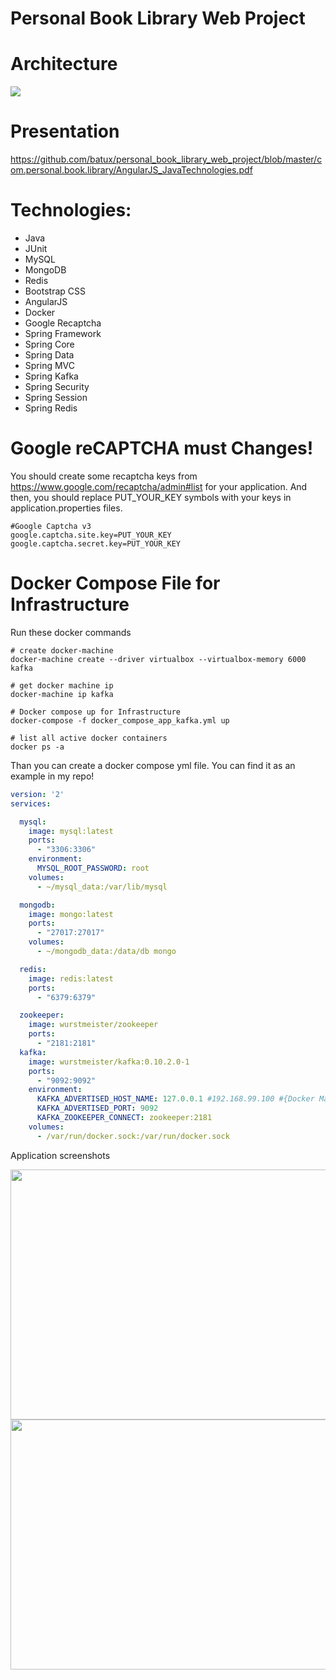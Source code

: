 # Personal Book Library Web Project 

# Architecture

<img src="https://user-images.githubusercontent.com/2838457/48023501-035ea380-e14f-11e8-8747-b374f3c3cdd1.png">

# Presentation

https://github.com/batux/personal_book_library_web_project/blob/master/com.personal.book.library/AngularJS_JavaTechnologies.pdf

# Technologies:

- Java
- JUnit
- MySQL
- MongoDB
- Redis
- Bootstrap CSS
- AngularJS
- Docker
- Google Recaptcha
- Spring Framework
- Spring Core
- Spring Data
- Spring MVC
- Spring Kafka
- Spring Security
- Spring Session
- Spring Redis

# Google reCAPTCHA must Changes!

You should create some recaptcha keys from https://www.google.com/recaptcha/admin#list for your application. And then, you should replace PUT_YOUR_KEY symbols with your keys in application.properties files.

``` properties
#Google Captcha v3
google.captcha.site.key=PUT_YOUR_KEY
google.captcha.secret.key=PUT_YOUR_KEY
```

# Docker Compose File for Infrastructure

Run these docker commands

```docker
# create docker-machine
docker-machine create --driver virtualbox --virtualbox-memory 6000 kafka

# get docker machine ip
docker-machine ip kafka

# Docker compose up for Infrastructure
docker-compose -f docker_compose_app_kafka.yml up

# list all active docker containers
docker ps -a
```

Than you can create a docker compose yml file. You can find it as an example in my repo!

```yml
version: '2'
services:

  mysql:
    image: mysql:latest
    ports: 
      - "3306:3306"
    environment:
      MYSQL_ROOT_PASSWORD: root
    volumes: 
      - ~/mysql_data:/var/lib/mysql

  mongodb:
    image: mongo:latest
    ports:
      - "27017:27017"
    volumes:
      - ~/mongodb_data:/data/db mongo

  redis:
    image: redis:latest
    ports:
      - "6379:6379"

  zookeeper:
    image: wurstmeister/zookeeper
    ports:
      - "2181:2181"
  kafka:
    image: wurstmeister/kafka:0.10.2.0-1
    ports:
      - "9092:9092"
    environment:
      KAFKA_ADVERTISED_HOST_NAME: 127.0.0.1 #192.168.99.100 #{Docker Machine IP}
      KAFKA_ADVERTISED_PORT: 9092
      KAFKA_ZOOKEEPER_CONNECT: zookeeper:2181
    volumes:
      - /var/run/docker.sock:/var/run/docker.sock
```

Application screenshots

<img src="https://user-images.githubusercontent.com/2838457/48023253-49673780-e14e-11e8-9036-90218f6490b6.png" width="700" height="400">

<img src="https://user-images.githubusercontent.com/2838457/46903411-13cb8780-cedd-11e8-9f71-5c79ffe74e00.png" width="700" height="400">

